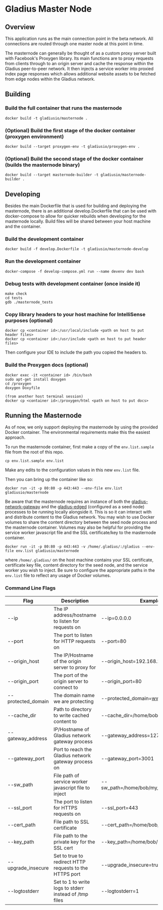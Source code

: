 # Gladius Master Node

## Overview
This application runs as the main connection point in the beta network. All
connections are routed through one master node at this point in time.

The masternode can generally be thought of as a custom proxy server built with Facebook's Proxygen library. Its main functions are to proxy requests from clients through to an origin server and cache the response within the Gladius peer-to-peer network. It then injects a service worker into proxied index page responses which allows additional website assets to be fetched from edge nodes within the Gladius network.


## Building


### Build the full container that runs the masternode
```shell
docker build -t gladiusio/masternode .
```

### (Optional) Build the first stage of the docker container (proxygen environment)
```shell
docker build --target proxygen-env -t gladiusio/proxygen-env .
```

### (Optional) Build the second stage of the docker container (builds the masternode binary)
```shell
docker build --target masternode-builder -t gladiusio/masternode-builder .
```


## Developing

Besides the main Dockerfile that is used for building and deploying the masternode, there is an additional develop.Dockerfile that can be used with docker-compose to allow for quicker rebuilds when developing for the masternode locally. Build files will be shared between your host machine and the container.

### Build the development container
```shell
docker build -f develop.Dockerfile -t gladiusio/masternode-develop
```

### Run the development container
```shell
docker-compose -f develop-compose.yml run --name devenv dev bash
```

### Debug tests with development container (once inside it)
```shell
make check
cd tests
gdb ./masternode_tests
```

### Copy library headers to your host machine for IntelliSense purposes (optional)
```shell
docker cp <container id>:/usr/local/include <path on host to put header files>
docker cp <container id>:/usr/include <path on host to put header files>
```
Then configure your IDE to include the path you copied the headers to.

### Build the Proxygen docs (optional)
```shell
docker exec -it <container id> /bin/bash
sudo apt-get install doxygen
cd /proxygen
doxygen Doxyfile

(from another host terminal session)
docker cp <container id>:/proxygen/html <path on host to put docs>
```

## Running the Masternode

As of now, we only support deploying the masternode by using the provided Docker container. The environmental requirements make this the easiest approach.

To run the masternode container, first make a copy of the `env.list.sample` file from the root of this repo.
```shell
cp env.list.sample env.list
```

Make any edits to the configuration values in this new `env.list` file.

Then you can bring up the container like so:
```shell
docker run -it -p 80:80 -p 443:443 --env-file env.list gladiusio/masternode
```

Be aware that the masternode requires an instance of both the [gladius-network-gateway](https://github.com/gladiusio/gladius-network-gateway) and the [gladius-edged](https://github.com/gladiusio/gladius-edged) (configured as a seed node) processes to be running locally alongside it. This is so it can interact with and distribute content to the Gladius network. You may wish to use Docker volumes to share the content directory between the seed node process and the masternode container. Volumes may also be helpful for providing the service worker javascript file and the SSL certificate/key to the masternode container.

```shell
docker run -it -p 80:80 -p 443:443 -v /home/.gladius/:/gladius --env-file env.list gladiusio/masternode
```
where `/home/.gladius/` on the host machine contains your SSL certificate, certificate key file, content directory for the seed node, and the service worker you wish to inject. Be sure to configure the appropriate paths in the `env.list` file to reflect any usage of Docker volumes.

### Command Line Flags

Flag | Description | Example
---- | ----------- | -------
--ip | The IP address/hostname to listen for requests on | --ip=0.0.0.0
--port | The port to listen for HTTP requests on | --port=80
--origin_host | The IP/Hostname of the origin server to proxy for | --origin_host=192.168.2.12
--origin_port | The port of the origin server to connect to | --origin_port=80
--protected_domain | The domain name we are protecting | --protected_domain=www.example.com
--cache_dir | Path to directory to write cached content to | --cache_dir=/home/bob/content_cache/
--gateway_address | IP/Hostname of Gladius network gateway process | --gateway_address=127.0.0.1
--gateway_port | Port to reach the Gladius network gateway process on | --gateway_port=3001
--sw_path | File path of service worker javascript file to inject | --sw_path=/home/bob/my_service_worker.js
--ssl_port | The port to listen for HTTPS requests on | --ssl_port=443
--cert_path | File path to SSL certificate | --cert_path=/home/bob/cert.pem
--key_path | File path to the private key for the SSL cert | --key_path=/home/bob/key.pem
--upgrade_insecure | Set to true to redirect HTTP requests to the HTTPS port | --upgrade_insecure=true
--logtostderr | Set to 1 to write logs to stderr instead of /tmp files | --logtostderr=1
